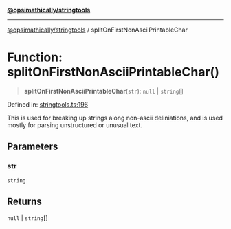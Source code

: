 [**@opsimathically/stringtools**](../README.md)

***

[@opsimathically/stringtools](../README.md) / splitOnFirstNonAsciiPrintableChar

# Function: splitOnFirstNonAsciiPrintableChar()

> **splitOnFirstNonAsciiPrintableChar**(`str`): `null` \| `string`[]

Defined in: [stringtools.ts:196](https://github.com/opsimathically/stringtools/blob/a71c4a4bafeb9dfe8d84210a769466b0dab5abbf/src/stringtools.ts#L196)

This is used for breaking up strings along non-ascii deliniations, and is used
mostly for parsing unstructured or unusual text.

## Parameters

### str

`string`

## Returns

`null` \| `string`[]
